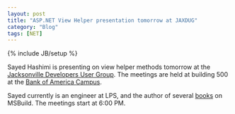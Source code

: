 ```yaml
---
layout: post
title: "ASP.NET View Helper presentation tomorrow at JAXDUG"
category: "Blog"
tags: [NET]
---
```

{% include JB/setup %}

Sayed Hashimi is presenting on view helper methods tomorrow at the [Jacksonville Developers User Group](http://www.jaxdug.com). The meetings are held at building 500 at the [Bank of America Campus](http://maps.google.com/maps?q=9000+Southside+Blvd.+Jacksonville,+Fl.+32256&oe=utf-8&client=firefox-a&ie=UTF8&hq=&hnear=9000+Southside+Blvd,+Jacksonville,+Duval,+Florida+32256&gl=us&ei=ZMaNS9OXCoyRtgePociDCw&ved=0CAoQ8gEwAA&z=16).

Sayed currently is an engineer at LPS, and the author of several [books](http://www.amazon.com/Sayed-Ibrahim-Hashimi/e/B002BM214I/ref=sr_ntt_srch_lnk_1?_encoding=UTF8&qid=1267582728&sr=1-1) on MSBuild. The meetings start at 6:00 PM.